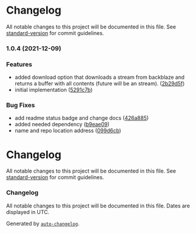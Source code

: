 # Changelog

All notable changes to this project will be documented in this file. See [standard-version](https://github.com/conventional-changelog/standard-version) for commit guidelines.

### 1.0.4 (2021-12-09)


### Features

* added download option that downloads a stream from backblaze and returns a buffer with all contents (future will be an stream). ([2b29d5f](https://github.com/ks-labs/adonis-backblaze/commit/2b29d5f678e30a789a38433b10b956a7229ee1bc))
* initial implementation ([5291c7b](https://github.com/ks-labs/adonis-backblaze/commit/5291c7b0029a008f9367ef72d7538c0868c367e2))


### Bug Fixes

* add readme status badge and change docs ([426a885](https://github.com/ks-labs/adonis-backblaze/commit/426a8850c944883433ab4f00d6d0b47e4fdf09b5))
* added needed dependency ([b9eae09](https://github.com/ks-labs/adonis-backblaze/commit/b9eae09268a455342d3a48794bc1f2af3c39debc))
* name and repo location address ([099d6cb](https://github.com/ks-labs/adonis-backblaze/commit/099d6cbf89177cc933d6589810ee96d4a8d7b4bb))

# Changelog

All notable changes to this project will be documented in this file. See [standard-version](https://github.com/conventional-changelog/standard-version) for commit guidelines.

### Changelog

All notable changes to this project will be documented in this file. Dates are displayed in UTC.

Generated by [`auto-changelog`](https://github.com/CookPete/auto-changelog).
